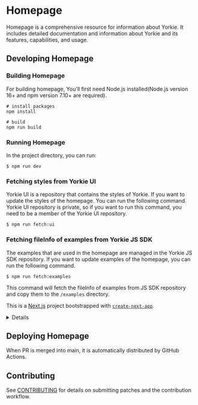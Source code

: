 # Homepage

Homepage is a comprehensive resource for information about Yorkie. It includes detailed documentation and information about Yorkie and its features, capabilities, and usage.

## Developing Homepage

### Building Homepage

For building homepage, You'll first need Node.js installed(Node.js version 16+ and npm version 7.10+ are required).

```
# install packages
npm install

# build
npm run build
```

### Running Homepage

In the project directory, you can run:

```
$ npm run dev
```

### Fetching styles from Yorkie UI

Yorkie UI is a repository that contains the styles of Yorkie. If you want to update the styles of the homepage. You can run the following command. Yorkie UI repository is private, so if you want to run this command, you need to be a member of the Yorkie UI repository.

```
$ npm run fetch:ui
```

### Fetching fileInfo of examples from Yorkie JS SDK

The examples that are used in the homepage are managed in the Yorkie JS SDK repository. If you want to update examples of the homepage, you can run the following command.

```
$ npm run fetch:examples
```

This command will fetch the fileInfo of examples from JS SDK repository and copy them to the `/examples` directory.

This is a [Next.js](https://nextjs.org/) project bootstrapped with [`create-next-app`](https://github.com/vercel/next.js/tree/canary/packages/create-next-app).

<details>

## Getting Started

First, run the development server:

```bash
npm run dev
# or
yarn dev
```

Open [http://localhost:3000](http://localhost:3000) with your browser to see the result.

You can start editing the page by modifying `pages/index.tsx`. The page auto-updates as you edit the file.

[API routes](https://nextjs.org/docs/api-routes/introduction) can be accessed on [http://localhost:3000/api/hello](http://localhost:3000/api/hello). This endpoint can be edited in `pages/api/hello.ts`.

The `pages/api` directory is mapped to `/api/*`. Files in this directory are treated as [API routes](https://nextjs.org/docs/api-routes/introduction) instead of React pages.

## Learn More

To learn more about Next.js, take a look at the following resources:

- [Next.js Documentation](https://nextjs.org/docs) - learn about Next.js features and API.
- [Learn Next.js](https://nextjs.org/learn) - an interactive Next.js tutorial.

You can check out [the Next.js GitHub repository](https://github.com/vercel/next.js/) - your feedback and contributions are welcome!

## Deploy on Vercel

The easiest way to deploy your Next.js app is to use the [Vercel Platform](https://vercel.com/new?utm_medium=default-template&filter=next.js&utm_source=create-next-app&utm_campaign=create-next-app-readme) from the creators of Next.js.

Check out our [Next.js deployment documentation](https://nextjs.org/docs/deployment) for more details.

</details>

## Deploying Homepage

When PR is merged into main, it is automatically distributed by GitHub Actions.

## Contributing

See [CONTRIBUTING](CONTRIBUTING.md) for details on submitting patches and the contribution workflow.
